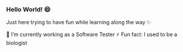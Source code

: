 ### Hello World! 😄

Just here trying to have fun while learning along the way ✨

🔭 I’m currently working as a Software Tester
⚡ Fun fact: I used to be a biologist

<!--
**natcaze/natcaze** is a ✨ _special_ ✨ repository because its `README.md` (this file) appears on your GitHub profile.

Here are some ideas to get you started:

- 🔭 I’m currently working on ...
- 🌱 I’m currently learning ...
- 👯 I’m looking to collaborate on ...
- 🤔 I’m looking for help with ...
- 💬 Ask me about ...
- 📫 How to reach me: ...
- 😄 Pronouns: ...
- ⚡ Fun fact: ...
-->
